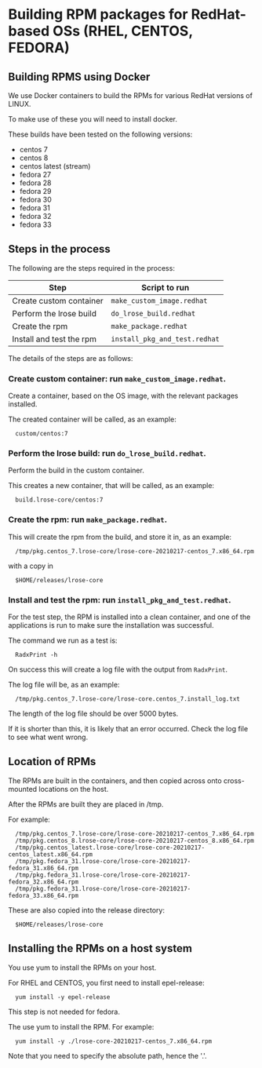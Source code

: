 # Building RPM packages for RedHat-based OSs (RHEL, CENTOS, FEDORA)

## Building RPMS using Docker

We use Docker containers to build the RPMs for various RedHat versions of LINUX.

To make use of these you will need to install docker.

These builds have been tested on the following versions:

  * centos 7
  * centos 8
  * centos latest (stream)
  * fedora 27
  * fedora 28
  * fedora 29
  * fedora 30
  * fedora 31
  * fedora 32
  * fedora 33

## Steps in the process

The following are the steps required in the process:

| Step      | Script to run  |
| --------- | -------------  |
| Create custom container | ```make_custom_image.redhat``` |
| Perform the lrose build | ```do_lrose_build.redhat``` |
| Create the rpm | ```make_package.redhat``` |
| Install and test the rpm | ```install_pkg_and_test.redhat``` |

The details of the steps are as follows:

### Create custom container: run ```make_custom_image.redhat```.

Create a container, based on the OS image, with the relevant packages installed.

The created container will be called, as an example:

```
  custom/centos:7
```

### Perform the lrose build: run ```do_lrose_build.redhat```.

Perform the build in the custom container.

This creates a new container, that will be called, as an example:

```
  build.lrose-core/centos:7
```

### Create the rpm: run ```make_package.redhat```.

This will create the rpm from the build, and store it in, as an example:

```
  /tmp/pkg.centos_7.lrose-core/lrose-core-20210217-centos_7.x86_64.rpm
```

with a copy in

```
  $HOME/releases/lrose-core
```

### Install and test the rpm: run ```install_pkg_and_test.redhat```.

For the test step, the RPM is installed into a clean container, and one of the applications is run to make sure the installation was successful.

The command we run as a test is:

```
  RadxPrint -h
```

On success this will create a log file with the output from ```RadxPrint```.

The log file will be, as an example:

```
  /tmp/pkg.centos_7.lrose-core/lrose-core.centos_7.install_log.txt
```

The length of the log file should be over 5000 bytes.

If it is shorter than this, it is likely that an error occurred. Check the log file to see what went wrong.

## Location of RPMs

The RPMs are built in the containers, and then copied across onto cross-mounted locations on the host.

After the RPMs are built they are placed in /tmp.

For example:

```
  /tmp/pkg.centos_7.lrose-core/lrose-core-20210217-centos_7.x86_64.rpm
  /tmp/pkg.centos_8.lrose-core/lrose-core-20210217-centos_8.x86_64.rpm
  /tmp/pkg.centos_latest.lrose-core/lrose-core-20210217-centos_latest.x86_64.rpm
  /tmp/pkg.fedora_31.lrose-core/lrose-core-20210217-fedora_31.x86_64.rpm
  /tmp/pkg.fedora_31.lrose-core/lrose-core-20210217-fedora_32.x86_64.rpm
  /tmp/pkg.fedora_31.lrose-core/lrose-core-20210217-fedora_33.x86_64.rpm
```

These are also copied into the release directory:

```
  $HOME/releases/lrose-core
```

## Installing the RPMs on a host system

You use yum to install the RPMs on your host.

For RHEL and CENTOS, you first need to install epel-release:

```
  yum install -y epel-release
```

This step is not needed for fedora.

The use yum to install the RPM. For example:

```
  yum install -y ./lrose-core-20210217-centos_7.x86_64.rpm
```

Note that you need to specify the absolute path, hence the '.'.

  

